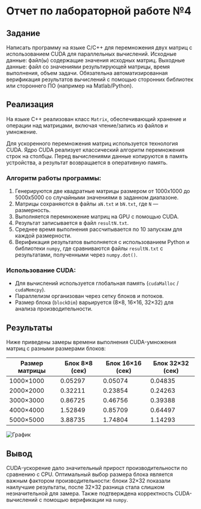 # Отчет по лабораторной работе №4

## Задание
Написать программу на языке C/C++ для перемножения двух матриц с использованием CUDA для параллельных вычислений.
Исходные данные: файл(ы) содержащие значения исходных матриц.
Выходные данные: файл со значениями результирующей матрицы, время выполнения, объем задачи.
Обязательна автоматизированная верификация результатов вычислений с помощью сторонних библиотек или стороннего ПО (например на Matlab/Python).

## Реализация
На языке C++ реализован класс `Matrix`, обеспечивающий хранение и операции над матрицами, включая чтение/запись из файлов и умножение.

Для ускоренного перемножения матриц используется технология CUDA. Ядро CUDA реализует классический алгоритм перемножения строк на столбцы. Перед вычислениями данные копируются в память устройства, а результат возвращается в оперативную память.

### Алгоритм работы программы:
1. Генерируются две квадратные матрицы размером от 1000x1000 до 5000x5000 со случайными значениями в заданном диапазоне.
2. Матрицы сохраняются в файлы `aN.txt` и `bN.txt`, где `N` — размерность.
3. Выполняется перемножение матриц на GPU с помощью CUDA.
4. Результат записывается в файл `resultN.txt`.
5. Среднее время выполнения рассчитывается по 10 запускам для каждой размерности.
6. Верификация результатов выполняется с использованием Python и библиотеки `numpy`, где сравниваются файлы `resultN.txt` с результатами, полученными через `numpy.dot()`.

### Использование CUDA:
- Для вычислений используется глобальная память (`cudaMalloc` / `cudaMemcpy`).
- Параллелизм организован через сетку блоков и потоков.
- Размер блока (`blockDim`) варьируется (8×8, 16×16, 32×32) для анализа производительности.

## Результаты
Ниже приведены замеры времени выполнения CUDA-умножения матриц с разными размерами блоков:

| Размер матрицы | Блок 8×8 (сек) | Блок 16×16 (сек) | Блок 32×32 (сек) |
|----------------|----------------|------------------|------------------|
| 1000×1000      | 0.05297        | 0.05074          | 0.04835          |
| 2000×2000      | 0.32211        | 0.23854          | 0.24263          |
| 3000×3000      | 0.86725        | 0.46756          | 0.39388          |
| 4000×4000      | 1.52849        | 0.85709          | 0.64497          |
| 5000×5000      | 3.88735        | 1.74804          | 1.14293          |

![График](https://github.com/Darowiin/ParallelProgramming/blob/main/lab_4/image.png)

## Вывод
CUDA-ускорение дало значительный прирост производительности по сравнению с CPU. Оптимальный выбор размера блока является важным фактором производительности: блоки 32×32 показали наилучшие результаты, после 32×32 разница стала слишком незначительной для замера. Также подтверждена корректность CUDA-вычислений с помощью верификации на `numpy`.
